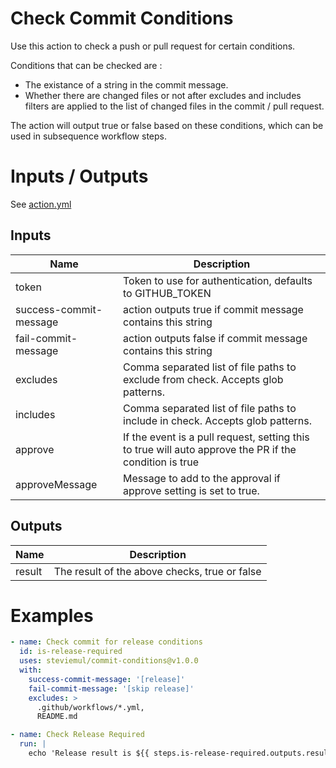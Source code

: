 # Check Commit Conditions

Use this action to check a push or pull request for certain conditions.

Conditions that can be checked are :
- The existance of a string in the commit message.
- Whether there are changed files or not after excludes and includes filters are applied to the list of changed files in the commit / pull request.

The action will output true or false based on these conditions, which can be used in subsequence workflow steps.

# Inputs / Outputs

See [action.yml](action.yml)

## Inputs

| Name  | Description | 
|------ |-------------|
| token | Token to use for authentication, defaults to GITHUB_TOKEN |
| success-commit-message | action outputs true if commit message contains this string |
| fail-commit-message | action outputs false if commit message contains this string |
| excludes | Comma separated list of file paths to exclude from check. Accepts glob patterns.
| includes | Comma separated list of file paths to include in check. Accepts glob patterns.
| approve  | If the event is a pull request, setting this to true will auto approve the PR if the condition is true
| approveMessage  | Message to add to the approval if approve setting is set to true.

## Outputs

| Name   | Description |
|--------|-------------|
| result | The result of the above checks, true or false |

# Examples

```yaml
- name: Check commit for release conditions
  id: is-release-required
  uses: steviemul/commit-conditions@v1.0.0
  with:
    success-commit-message: '[release]'
    fail-commit-message: '[skip release]'
    excludes: >
      .github/workflows/*.yml,
      README.md

- name: Check Release Required
  run: |
    echo 'Release result is ${{ steps.is-release-required.outputs.result }}'
```



